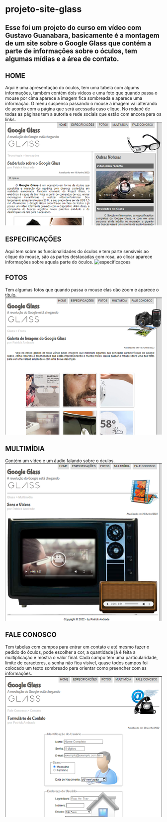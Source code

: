 # projeto-site-glass

Esse foi um projeto do curso em vídeo com Gustavo Guanabara, basicamente é a montagem de um site sobre o Google Glass que contém a parte de informações sobre o óculos, tem algumas mídias e a área de contato.
---

 ## HOME
 Aqui é uma apresentação do óculos, tem uma tabela com algums informações, também contém dois vídeos e uma foto que quando passa o mouse por cima aparece a imagem fica sombreada e aparece uma informação.
 O menu suspenso passando o mouse a imagem vai alterando de acordo com a página que será acessada caso clique.
 No rodapé de todas as páginas tem a autoria e rede sociais que estão com ancora para os links.
![home](./img/home.png)
## ESPECIFICAÇÕES
Aqui tem sobre as funcionalidades do óculos e tem parte sensíveis ao clique do mouse, são as partes destacadas com rosa, ao clicar aparece informações sobre aquela parte do óculos.
![especificaçoes](./img/especificaçoes.png)
## FOTOS
Tem algumas fotos que quando passa o mouse elas dão zoom e aparece o título.
![fotos](./img/fotos.png)
## MULTIMÍDIA
Contém um vídeo e um áudio falando sobre o óculos.
![multimidia](./img/multimidia.png)
## FALE CONOSCO
Tem tabelas com campos para entrar em contato e até mesmo fazer o pedido do óculos, pode escolher a cor, a quantidade já é feita a multiplicação e mostra o valor final.
Cada campo tem uma particularidade, limite de caracteres, a senha não fica visível, quase todos campos foi colocado um texto sombreado para orientar como preencher com as informações.
![fale conosco](./img/fale_conosco.png)
